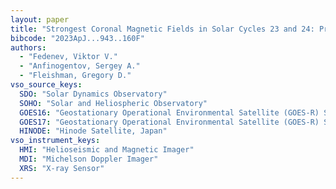 ```yaml
---
layout: paper
title: "Strongest Coronal Magnetic Fields in Solar Cycles 23 and 24: Probing, Statistics, and Implications"
bibcode: "2023ApJ...943..160F"
authors: 
  - "Fedenev, Viktor V."
  - "Anfinogentov, Sergey A."
  - "Fleishman, Gregory D."
vso_source_keys:
  SDO: "Solar Dynamics Observatory"
  SOHO: "Solar and Heliospheric Observatory"
  GOES16: "Geostationary Operational Environmental Satellite (GOES-R) Series 16"
  GOES17: "Geostationary Operational Environmental Satellite (GOES-R) Series 17"
  HINODE: "Hinode Satellite, Japan"
vso_instrument_keys:
  HMI: "Helioseismic and Magnetic Imager"
  MDI: "Michelson Doppler Imager"
  XRS: "X-ray Sensor"
---
```


